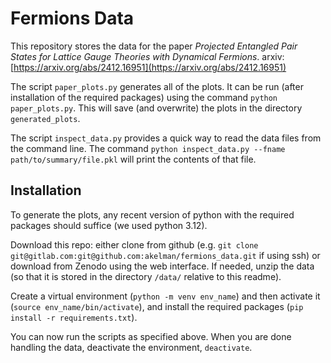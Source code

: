 # Fermions Data

This repository stores the data for the paper *Projected Entangled Pair States for Lattice Gauge Theories with Dynamical Fermions*.
arxiv: [https://arxiv.org/abs/2412.16951](https://arxiv.org/abs/2412.16951)

The script `paper_plots.py` generates all of the plots. It can be run (after installation of the required packages) using the command `python paper_plots.py`. This will save (and overwrite) the plots in the directory `generated_plots`.

The script `inspect_data.py` provides a quick way to read the data files from the command line. The command 
`python inspect_data.py --fname path/to/summary/file.pkl`
will print the contents of that file.

## Installation

To generate the plots, any recent version of python with the required packages should suffice (we used python 3.12).

Download this repo: either clone from github (e.g. `git clone git@gitlab.com:git@github.com:akelman/fermions_data.git` if using ssh) or download from Zenodo using the web interface. If needed, unzip the data (so that it is stored in the directory `/data/` relative to this readme).

Create a virtual environment (`python -m venv env_name`) and then activate it (`source env_name/bin/activate`), and install the required packages (`pip install -r requirements.txt`). 

You can now run the scripts as specified above.
When you are done handling the data, deactivate the environment, `deactivate`.